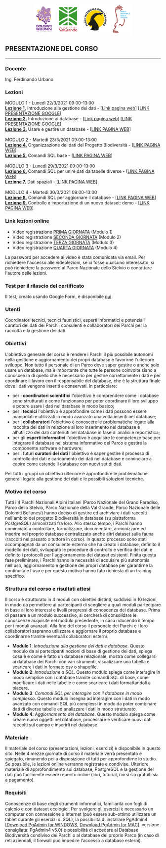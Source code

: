 <p align="center"> <img src="lezioni/materiale/loghi.png" width="315" height="100" /></p>

## PRESENTAZIONE DEL CORSO
---

### Docente
Ing. Ferdinando Urbano  

### Lezioni
MODULO 1 - Lunedì  22/3/2021 09:00-13:00  
[**Lezione 1.**](https://github.com/feurbano/corsoparchi/blob/master/lezioni/lezione_01.md) Introduzione alla gestione dei dati - [<ins>[Link pagina web](https://feurbano.github.io/corsoparchi/lezioni/lezione_01.html)</ins>] [<ins>[LINK PRESENTAZIONE GOOGLE](https://docs.google.com/presentation/d/1XyWKH8GZxVzKnz5JL4B-3uMMULKOEaAzruW7Ps_FQeI/edit?usp=sharing)</ins>]  
[**Lezione 2.**](https://github.com/feurbano/corsoparchi/blob/master/lezioni/lezione_02.md) Introduzione ai database - [<ins>[Link pagina web](https://feurbano.github.io/corsoparchi/lezioni/lezione_02.html)</ins>] [<ins>[LINK PRESENTAZIONE GOOGLE](https://docs.google.com/presentation/d/1c5SVeZIgyzI1XVzP-DYiVm4xGygObjy3FZR4bRpEIQY/edit?usp=sharing)</ins>]  
[**Lezione 3.**](https://github.com/feurbano/corsoparchi/blob/master/lezioni/lezione_03.md) Usare e gestire un database - [<ins>[LINK PAGINA WEB](https://feurbano.github.io/corsoparchi/lezioni/lezione_03.html)</ins>]  
<br>
MODULO 2 - Martedì 23/3/2021 09:00-13:00  
[**Lezione 4.**](https://github.com/feurbano/corsoparchi/blob/master/lezioni/lezione_04.md) Organizzazione dei dati del Progetto Biodiversità - [<ins>[LINK PAGINA WEB](https://feurbano.github.io/corsoparchi/lezioni/lezione_04.html)</ins>]    
[**Lezione 5.**](https://github.com/feurbano/corsoparchi/blob/master/lezioni/lezione_05.md)  Comandi SQL base - [<ins>[LINK PAGINA WEB](https://feurbano.github.io/corsoparchi/lezioni/lezione_05.html)</ins>]      
<br>
MODULO 3 - Lunedì 29/3/2021 09:00-13:00  
[**Lezione 6.**](https://github.com/feurbano/corsoparchi/blob/master/lezioni/lezione_06.md) Comandi SQL per unire dati da tabelle diverse - [<ins>[LINK PAGINA WEB](https://feurbano.github.io/corsoparchi/lezioni/lezione_06.html)</ins>]  
[**Lezione 7.**](https://github.com/feurbano/corsoparchi/blob/master/lezioni/lezione_07.md) Dati spaziali - [<ins>[LINK PAGINA WEB](https://feurbano.github.io/corsoparchi/lezioni/lezione_07.html)</ins>]  
<br>
MODULO 4 - Martedì 30/3/2021 09:00-13:00   
[**Lezione 8.**](https://github.com/feurbano/corsoparchi/blob/master/lezioni/lezione_8.md) Comandi SQL  per aggiornare il database - [<ins>[LINK PAGINA WEB](https://feurbano.github.io/corsoparchi/lezioni/lezione_08.html)</ins>]  
[**Lezione 9.**](https://github.com/feurbano/corsoparchi/blob/master/lezioni/lezione_9.md) Controllo e importazione di un nuovo dataset: demo - [<ins>[LINK PAGINA WEB](https://feurbano.github.io/corsoparchi/lezioni/lezione_09.html)</ins>]   

### Link lezioni online
* Video registrazione <ins>[PRIMA GIORNATA](https://pngp.webex.com/pngp/ldr.php?RCID=64ef6a927b293a1fedf13bff0761fd95)</ins> (Modulo 1)
* Video registrazione <ins>[SECONDA GIORNATA](https://pngp.webex.com/pngp/ldr.php?RCID=055bafe085904864eee0c51ca623bde0)</ins> (Modulo 2)
* Video registrazione <ins>[TERZA GIORNATA](https://pngp.webex.com/pngp/ldr.php?RCID=a86331aa0c7b3b831d846f2a84835cda)</ins> (Modulo 3)
* Video registrazione <ins>[QUARTA GIORNATA](https://pngp.webex.com/pngp/ldr.php?RCID=d7257fe52c7ed55a2355825650f73145)</ins> (Modulo 4)  

La password per accedere ai video è stata comunicata via email. Per richiedere l'accesso alle videolezioni, se ci fosse qualcuno interessato, si può richiedere la password al Parco Nazionale dello Stelvio o contattare l'autore delle lezioni.  

### Test per il rilascio del certificato
Il test, creato usando Google Form, è disponibile <ins>[qui](https://forms.gle/XUooDsvDrxFuiE7TA)</ins>  

### Utenti
Coordinatori tecnici, tecnici faunistici, esperti informatici e potenziali curatori dei dati dei Parchi; consulenti e collaboratori dei Parchi per la raccolta e la gestione dei dati.  

### Obiettivi
L'obiettivo generale del corso è rendere i Parchi il più possibile autonomi nella gestione e aggiornamento dei propri database e favorirne l'ulteriore sviluppo. Non tutto il personale di un Parco deve saper gestire o anche solo usare un database, ma è importante che tutte le persone coinvolte siano a conoscenza di quello che è necessario per gestire correttamente i dati e per coordinare il lavoro con il responsabile del database, che è la struttura finale dove i dati vengono inseriti e conservati. In particolare:  
  * per i **coordinatori scientifici** l'obiettivo è comprendere come i database sono strutturati e come funzionano per poter coordinare il loro sviluppo e potere usare i dati nel database in modo basico;
  * per i **tecnici** l'obiettivo è approfondire come i dati possono essere manipolati e utilizzati in modo avanzato una volta inseriti nel database;
  * per i **collaboratori** l'obiettivo è conoscere le problematiche legate alla raccolta dei dati in relazione al loro inserimento nel database e all'utilizzo dei dati contenuti nel database in fase di analisi e reportistica;
  * per gli **esperti informatici** l'obiettivo è acquisire le competenze base per integrare il database nel sistema informativo del Parco e gestire la componente software e hardware;
  * per i futuri **curatori dei dati** l'obiettivo è saper gestire il processo di controllo dei dati e caricamento dei dati nel database e cominciare a capire come estende il database con nuovi set di dati.  

Per tutti i gruppi un obiettivo ulteriore è approfondire le problematiche generali legate alla gestione dei dati e le possibili soluzioni tecniche.  

### Motivo del corso
Tutti i 4 Parchi Nazionali Alpini Italiani (Parco Nazionale del Grand Paradiso, Parco dello Stelvio, Parco Nazionale della Val Grande, Parco Nazionale delle Dolomiti Bellunesi) hanno deciso di gestire ed archiviare i dati raccolti nell'ambito del progetto Biodiversità in database (su piattaforma PostgreSQL) armonizzati fra loro. Allo stesso tempo, i Parchi hanno cominciato a controllare, formalizzare, documentare, armonizzare ed inserire nel proprio database centralizzato anche altri dataset sulla fauna (raccolti nel passato o tuttora in corso). In questo processo sono stati accompagnati da un consulente esterno che ha creato i database, definito il modello dei dati, sviluppato le procedure di controllo e verifica dei dati e definito i protocolli per l'aggiornamento dei dataset esistenti. Finita questa fase preliminare, i Parchi hanno la necessità di acquisire più autonomia nell'uso, aggiornamento e gestione dei propri database per garantirne la continuità e l'uso e per questo motivo hanno fato richiesta di un training specifico.  

### Struttura del corso e risultati attesi
Il corso è strutturato in 4 moduli con obiettivi distinti, suddivisi in 10 lezioni, in modo da permettere ai partecipanti di scegliere a quali moduli partecipare in base ai loro interessi e livelli pregressi di conoscenza dei database. Prima di passare a un modulo successivo, si cercherà di consolidare le conoscenze acquisite nel modulo precedente, in caso riducendo il tempo per i moduli avanzati. Alla fine del corso il personale dei Parchi e i loro collaboratori sapranno utilizzare e aggiornare il proprio database e coordinarne tramite eventuali collaboratori esterni.
* **Modulo 1**: *Introduzione alla gestione dei dati e database*. Questo modulo da ai partecipanti nozioni di base di gestione dei dati, spiega cosa è e come è fatto un database relazionale, mostra come collegarsi ai database dei Parchi con vari strumenti, visualizzare una tabella e scaricare i dati in formato csv o shapefile.
* **Modulo 2**: *Introduzione a SQL*. Questo modulo spiega come interagire in modo semplice con i database tramite comandi SQL di base, come modificare i dati nelle tabelle e come scaricare i dati formattandoli a piacere.
* **Modulo 3**: *Comandi SQL per interagire con il database in modo complesso*. Questo modulo insegna ad interagire con i dati in modo avanzato con comandi SQL più complessi in modo da poter combinare dati di diverse tabelle ed analizzare i dati in modo strutturato.
* **Modulo 4**: *Aggiornamento del database*. Questo modulo spiega come creare nuovi oggetti nel database, processare e verificare nuovi dati raccolti sul campo e inserirli nel database.

### Materiale
Il materiale del corso (presentazioni, lezioni, esercizi) è disponibile in questo sito. Nelle 4 mezze giornate di corso il materiale verrà presentato e spiegato, rimanendo poi a disposizione di tutti per approfondirne lo studio. Se possibile, le lezioni online verranno registrate e condivise. Ulteriore materiale di approfondimento sui database, PostgreSQL e la gestione dei dati può facilmente essere reperito online (libri, tutorial, corsi sia gratuiti sia a pagamento).  

### Requisiti
Conoscenze di base degli strumenti informatici, familiarità con fogli di calcolo e con dataset ecologici. Per svolgere gli esercizi è necessario un computer con connessione a Internet (può essere sub-ottimo utilizzare un tablet durante gli esercizi di SQL), la possibilità di installare PgAdmin4 [<ins>[Download PgAdmin for WINDOWS](https://www.pgadmin.org/download/pgadmin-4-windows/)</ins>, <ins>[Download PgAdmin for MAC](https://www.pgadmin.org/download/pgadmin-4-macos/)</ins>]. versione consigliata: PgAdmin4 v5.0) e possibilità di accedere al Database Biodiversità condiviso dei Parchi o al database del proprio Parco (in caso di reti aziendali, il firewall può impedire l'accesso a database esterni).  
